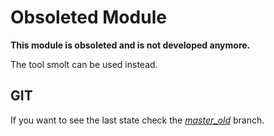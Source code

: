 Obsoleted Module
================

**This module is obsoleted and is not developed anymore.**

The tool smolt can be used instead.


GIT
---

If you want to see the last state check the [*master_old*](../master_old) branch.

